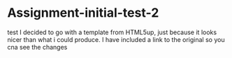 # Assignment-initial-test-2
test
I decided to go with a template from HTML5up, just because it looks nicer than what i could produce.
I have included a link to the original so you cna see the changes
